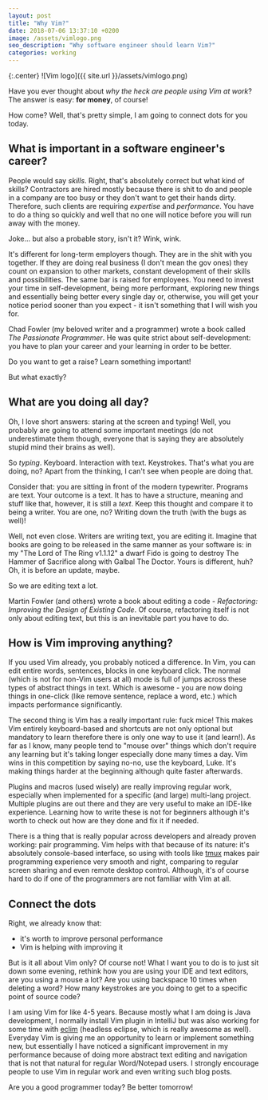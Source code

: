 ```yaml
---
layout: post
title: "Why Vim?"
date: 2018-07-06 13:37:10 +0200 
image: /assets/vimlogo.png
seo_description: "Why software engineer should learn Vim?"
categories: working
---
```

{:.center}
![Vim logo]({{ site.url }}/assets/vimlogo.png)

Have you ever thought about *why the heck are people using Vim at work*? The answer is easy: **for money**, of course!

How come? Well, that's pretty simple, I am going to connect dots for you today.

<!-- more -->

## What is important in a software engineer's career?

People would say *skills*. Right, that's absolutely correct but what kind of
skills? Contractors are hired mostly because there is shit to do and people in
a company are too busy or they don't want to get their hands dirty. Therefore, such
clients are requiring *expertise* and *performance*. You have to do a thing so
quickly and well that no one will notice before you will run away with the money.

Joke... but also a probable story, isn't it? Wink, wink.

It's different for long-term employers though. They are in the shit with you
together. If they are doing real business (I don't mean the gov ones) they
count on expansion to other markets, constant development of their skills and
possibilities. The same bar is raised for employees. You need to invest your
time in self-development, being more performant, exploring new things and
essentially being better every single day or, otherwise, you will get your
notice period sooner than you expect - it isn't something that I will wish you
for.

Chad Fowler (my beloved writer and a programmer) wrote a book called *The
Passionate Programmer*. He was quite strict about self-development: you have
to plan your career and your learning in order to be better.

Do you want to get a raise? Learn something important!

But what exactly?

## What are you doing all day?

Oh, I love short answers: staring at the screen and typing! Well, you probably are
going to attend some important meetings (do not underestimate them though,
everyone that is saying they are absolutely stupid mind their brains as well).

So *typing*. Keyboard. Interaction with text. Keystrokes. That's what you are
doing, no? Apart from the thinking, I can't see when people are doing that.

Consider that: you are sitting in front of the modern typewriter. Programs are
text. Your outcome is a text. It has to have a structure, meaning and stuff
like that, however, it is still a *text*. Keep this thought and compare it to
being a writer. You are one, no? Writing down the truth (with the bugs as
well)!

Well, not even close. Writers are writing text, you are editing it. Imagine
that books are going to be released in the same manner as your software is: in my
"The Lord of The Ring v1.1.12" a dwarf Fido is going to destroy The Hammer of
Sacrifice along with Galbal The Doctor. Yours is different, huh? Oh, it is 
before an update, maybe.

So we are editing text a lot.

Martin Fowler (and others) wrote a book about editing a code - *Refactoring:
Improving the Design of Existing Code*. Of course, refactoring itself is not
only about editing text, but this is an inevitable part you have to do. 

## How is Vim improving anything?

If you used Vim already, you probably noticed a difference. In Vim, you can edit
entire words, sentences, blocks in one keyboard click. The normal (which is not
for non-Vim users at all) mode is full of jumps across these types of abstract
things in text. Which is awesome - you are now doing things in one-click
(like remove sentence, replace a word, etc.) which impacts performance
significantly.

The second thing is Vim has a really important rule: fuck mice! This makes Vim
entirely keyboard-based and shortcuts are not only optional but mandatory to
learn therefore there is only one way to use it (and learn!). As far as I know,
many people tend to "mouse over" things which don't require any learning but
it's taking longer especially done many times a day. Vim wins in this
competition by saying no-no, use the keyboard, Luke. It's making things harder
at the beginning although quite faster afterwards.

Plugins and macros (used wisely) are really improving regular work, especially
when implemented for a specific (and large) multi-lang project. Multiple
plugins are out there and they are very useful to make an IDE-like experience.
Learning how to write these is not for beginners although it's worth to check
out how are they done and fix it if needed.

There is a thing that is really popular across developers and already proven
working: pair programming. Vim helps with that because of its nature: it's
absolutely console-based interface, so using with tools like [tmux][tmux] makes pair
programming experience very smooth and right, comparing to regular screen
sharing and even remote desktop control. Although, it's of course hard to do if
one of the programmers are not familiar with Vim at all.

## Connect the dots

Right, we already know that:

- it's worth to improve personal performance
- Vim is helping with improving it

But is it all about Vim only? Of course not! What I want you to do is to just 
sit down some evening, rethink how you are using your IDE and text editors,
are you using a mouse a lot? Are you using backspace 10 times when deleting a word?
How many keystrokes are you doing to get to a specific point of source code?

I am using Vim for like 4-5 years. Because mostly what I am doing is Java
development, I normally install Vim plugin in IntelliJ but was also working
for some time with [eclim][eclim] (headless eclipse, which is really awesome as well).
Everyday Vim is giving me an opportunity to learn or implement something new,
but essentially I have noticed a significant improvement in my performance
because of doing more abstract text editing and navigation that is not that
natural for regular Word/Notepad users. I strongly encourage people to use
Vim in regular work and even writing such blog posts.

Are you a good programmer today? Be better tomorrow!

[tmux]: https://www.hamvocke.com/blog/remote-pair-programming-with-tmux/
[eclim]: http://eclim.org/
